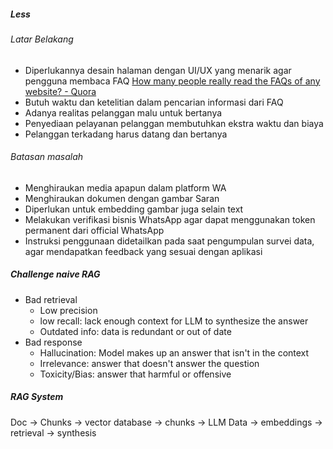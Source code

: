 ##### Less
###### Latar Belakang
- Diperlukannya desain halaman dengan UI/UX yang menarik agar pengguna membaca FAQ [How many people really read the FAQs of any website? - Quora](https://www.quora.com/How-many-people-really-read-the-FAQs-of-any-website)
- Butuh waktu dan ketelitian dalam pencarian informasi dari FAQ
- Adanya realitas pelanggan malu untuk bertanya
- Penyediaan pelayanan pelanggan membutuhkan ekstra waktu dan biaya
- Pelanggan terkadang harus datang dan bertanya
###### Batasan masalah
- Menghiraukan media apapun dalam platform WA
- Menghiraukan dokumen dengan gambar
Saran
- Diperlukan untuk embedding gambar juga selain text
- Melakukan verifikasi bisnis WhatsApp agar dapat menggunakan token permanent dari official WhatsApp
- Instruksi penggunaan didetailkan pada saat pengumpulan survei data, agar mendapatkan feedback yang sesuai dengan aplikasi
##### Challenge naive RAG
- Bad retrieval
	- Low precision
	- low recall: lack enough context for LLM to synthesize the answer
	- Outdated info: data is redundant or out of date
- Bad response
	- Hallucination: Model makes up an answer that isn't in the context
	- Irrelevance: answer that doesn't answer the question
	- Toxicity/Bias: answer that harmful or offensive
##### RAG System
Doc -> Chunks -> vector database -> chunks -> LLM
Data -> embeddings -> retrieval -> synthesis

